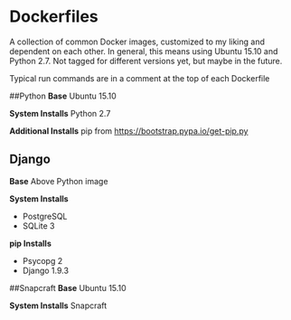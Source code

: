 # Dockerfiles
A collection of common Docker images, customized to my liking and dependent on each other. In general, this means using Ubuntu 15.10 and Python 2.7. Not tagged for different versions yet, but maybe in the future.

Typical run commands are in a comment at the top of each Dockerfile

##Python
**Base**
Ubuntu 15.10

**System Installs**
Python 2.7

**Additional Installs**
pip from https://bootstrap.pypa.io/get-pip.py

## Django
**Base**
Above Python image

**System Installs**

* PostgreSQL
* SQLite 3

**pip Installs**

* Psycopg 2
* Django 1.9.3

##Snapcraft
**Base**
Ubuntu 15.10

**System Installs**
Snapcraft